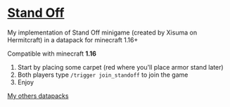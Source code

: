 # [Stand Off](https://github.com/FaustVX/StandOff/releases)
My implementation of Stand Off minigame (created by Xisuma on Hermitcraft) in a datapack for minecraft 1.16+

Compatible with minecraft **1.16**

1. Start by placing some carpet (red where you'll place armor stand later)
2. Both players type `/trigger join_standoff` to join the game
3. Enjoy


[My others datapacks](https://gist.github.com/FaustVX/1be02fac5f7d9c586b479d112b65f067)
